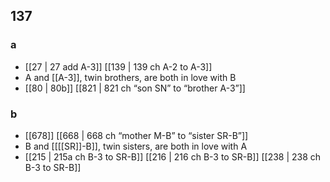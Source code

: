 ## 137
### a
- [[27 | 27 add A-3]] [[139 | 139 ch A-2 to A-3]] 
- A and [[A-3]], twin brothers, are both in love with B
- [[80 | 80b]] [[821 | 821 ch “son SN” to “brother A-3”]] 

### b
- [[678]] [[668 | 668 ch “mother M-B” to “sister SR-B”]] 
- B and [[[[SR]]-B]], twin sisters, are both in love with A
- [[215 | 215a ch B-3 to SR-B]] [[216 | 216 ch B-3 to SR-B]] [[238 | 238 ch B-3 to SR-B]] 

